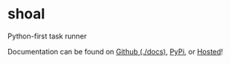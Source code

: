 # shoal

Python-first task runner

Documentation can be found on [Github (./docs)](./docs), [PyPi](https://pypi.org/project/shoal/), or [Hosted](https://shoal.kyleking.me/)!
